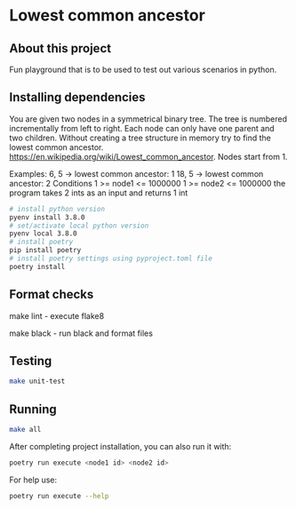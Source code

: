 # Lowest common ancestor

## About this project

Fun playground that is to be used to test out various scenarios in python.

## Installing dependencies

You are given two nodes in a symmetrical binary tree.
The tree is numbered incrementally from left to right.
Each node can only have one parent and two children.
Without creating a tree structure in memory
try to find the lowest common ancestor.
https://en.wikipedia.org/wiki/Lowest_common_ancestor.
Nodes start from 1.

Examples:
6, 5 -> lowest common ancestor: 1
18, 5 -> lowest common ancestor: 2
Conditions
1 >= node1 <= 1000000
1 >= node2 <= 1000000
the program takes 2 ints as an input and returns 1 int

```sh
# install python version
pyenv install 3.8.0
# set/activate local python version
pyenv local 3.8.0
# install poetry
pip install poetry
# install poetry settings using pyproject.toml file
poetry install
```

## Format checks

make lint - execute flake8

make black - run black and format files

## Testing

```sh
make unit-test
```

## Running

```sh
make all
```

After completing project installation, you can also run it with:

```sh
poetry run execute <node1 id> <node2 id>
```

For help use:

```sh
poetry run execute --help
```
